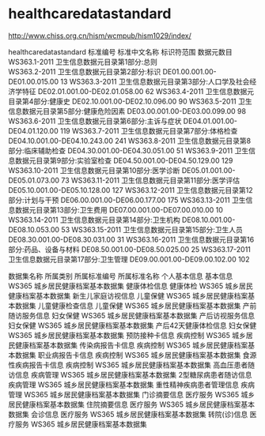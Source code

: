 healthcaredatastandard
======================
http://www.chiss.org.cn/hism/wcmpub/hism1029/index/

healthcaredatastandard
标准编号	     标准中文名称	                               标识符范围	                                  数据元数目
WS363.1-2011	卫生信息数据元目录第1部分:总则 		
WS363.2-2011	卫生信息数据元目录第2部分:标识	DE01.00.001.00-DE01.00.015.00	13
WS363.3-2011	卫生信息数据元目录第3部分:人口学及社会经济学特征	DE02.01.001.00-DE02.01.058.00	62
WS363.4-2011	卫生信息数据元目录第4部分:健康史	DE02.10.001.00-DE02.10.096.00	90
WS363.5-2011	卫生信息数据元目录第5部分:健康危险因素	DE03.00.001.00-DE03.00.099.00	98
WS363.6-2011	卫生信息数据元目录第6部分:主诉与症状	DE04.01.001.00-DE04.01.120.00	119
WS363.7-2011	卫生信息数据元目录第7部分:体格检查	DE04.10.001.00-DE04.10.243.00	241
WS363.8-2011	卫生信息数据元目录第8部分:临床辅助检查	DE04.30.001.00-DE04.30.051.00	51
WS363.9-2011	卫生信息数据元目录第9部分:实验室检查	DE04.50.001.00-DE04.50.129.00	129
WS363.10-2011	卫生信息数据元目录第10部分:医学诊断	DE05.01.001.00-DE05.01.073.00	73
WS363.11-2011	卫生信息数据元目录第11部分:医学评估	DE05.10.001.00-DE05.10.128.00	127
WS363.12-2011	卫生信息数据元目录第12部分:计划与干预	DE06.00.001.00-DE06.00.177.00	175
WS363.13-2011	卫生信息数据元目录第13部分:卫生费用	DE07.00.001.00-DE07.00.010.00	10
WS363.14-2011	卫生信息数据元目录第14部分:卫生机构	DE08.10.001.00-DE08.10.053.00	53
WS363.15-2011	卫生信息数据元目录第15部分:卫生人员	DE08.30.001.00-DE08.30.031.00	31
WS363.16-2011	卫生信息数据元目录第16部分:药品、设备与材料	DE08.50.001.00-DE08.50.025.00	25
WS363.17-2011	卫生信息数据元目录第17部分:卫生管理	DE09.00.001.00-DE09.00.102.00	102

数据集名称	所属类别	所属标准编号	所属标准名称
个人基本信息	基本信息	WS365	城乡居民健康档案基本数据集
健康体检信息	健康体检	WS365	城乡居民健康档案基本数据集
新生儿家庭访视信息	儿童保健	WS365	城乡居民健康档案基本数据集
儿童健康检查信息	儿童保健	WS365	城乡居民健康档案基本数据集
产前随访服务信息	妇女保健	WS365	城乡居民健康档案基本数据集
产后访视服务信息	妇女保健	WS365	城乡居民健康档案基本数据集
产后42天健康体检信息	妇女保健	WS365	城乡居民健康档案基本数据集
预防接种卡信息	疾病控制	WS365	城乡居民健康档案基本数据集
传染病报告卡信息	疾病控制	WS365	城乡居民健康档案基本数据集
职业病报告卡信息	疾病控制	WS365	城乡居民健康档案基本数据集
食源性疾病报告卡信息	疾病控制	WS365	城乡居民健康档案基本数据集
高血压患者随访信息	疾病管理	WS365	城乡居民健康档案基本数据集
2型糖尿病患者随访信息	疾病管理	WS365	城乡居民健康档案基本数据集
重性精神疾病患者管理信息	疾病管理	WS365	城乡居民健康档案基本数据集
门诊摘要信息	医疗服务	WS365	城乡居民健康档案基本数据集
住院摘要信息	医疗服务	WS365	城乡居民健康档案基本数据集
会诊信息	医疗服务	WS365	城乡居民健康档案基本数据集
转院(诊)信息	医疗服务	WS365	城乡居民健康档案基本数据集


